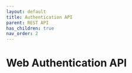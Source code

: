 ```yaml
---
layout: default
title: Authentication API
parent: REST API
has_children: true
nav_order: 2
---
```

# Web Authentication API
